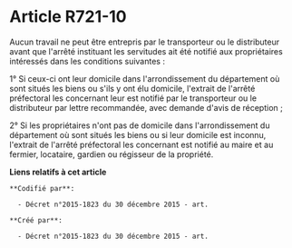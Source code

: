 # Article R721-10

Aucun travail ne peut être entrepris par le transporteur ou le distributeur avant que l'arrêté instituant les servitudes ait
été notifié aux propriétaires intéressés dans les conditions suivantes :

1° Si ceux-ci ont leur domicile dans l'arrondissement du département où sont situés les biens ou s'ils y ont élu domicile,
l'extrait de l'arrêté préfectoral les concernant leur est notifié par le transporteur ou le distributeur par lettre
recommandée, avec demande d'avis de réception ;

2° Si les propriétaires n'ont pas de domicile dans l'arrondissement du département où sont situés les biens ou si leur
domicile est inconnu, l'extrait de l'arrêté préfectoral les concernant est notifié au maire et au fermier, locataire, gardien
ou régisseur de la propriété.

**Liens relatifs à cet article**

	**Codifié par**:

	  - Décret n°2015-1823 du 30 décembre 2015 - art.

	**Créé par**:

	  - Décret n°2015-1823 du 30 décembre 2015 - art.
